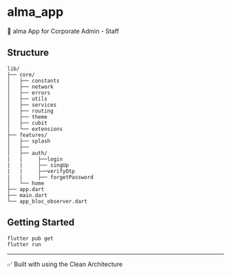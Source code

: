 




# alma_app


🚀 alma App for Corporate Admin - Staff


## Structure


```
lib/
├── core/
│   ├── constants
│   ├── network
│   ├── errors
│   ├── utils
│   ├── services
│   ├── routing
│   ├── theme
│   ├── cubit
│   └── extensions
├── features/
│   ├── splash
│   ├── 
│   ├── auth/
|   |     ├──login
|   |     ├── singUp
|   |     ├──verifyOtp
|   |     ├── forgetPassword
│   └── home
├── app.dart
├── main.dart
└── app_bloc_observer.dart
```


## Getting Started
```bash
flutter pub get
flutter run
```


---


✅ Built with using the Clean Architecture 



